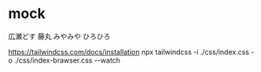 # mock
広瀬どす
藤丸
みやみや
ひろひろ



https://tailwindcss.com/docs/installation
npx tailwindcss -i ./css/index.css -o ./css/index-brawser.css --watch